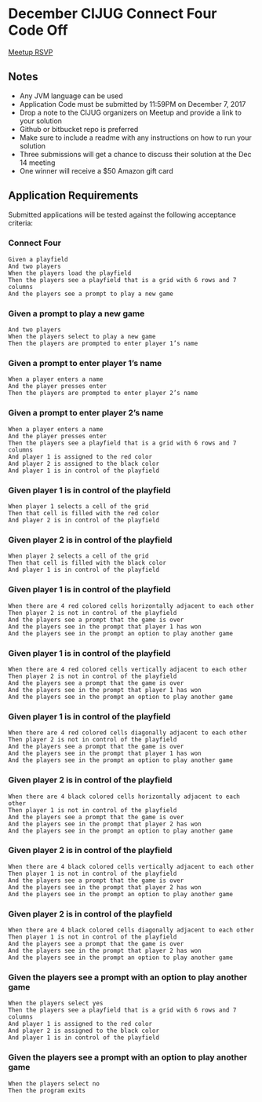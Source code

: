 # December CIJUG Connect Four Code Off
[Meetup RSVP](https://www.meetup.com/central-iowa-java-users-group/events/245203632/)

## Notes
* Any JVM language can be used
* Application Code must be submitted by 11:59PM on December 7, 2017
* Drop a note to the CIJUG organizers on Meetup and provide a link to your solution
* Github or bitbucket repo is preferred
* Make sure to include a readme with any instructions on how to run your solution
* Three submissions will get a chance to discuss their solution at the Dec 14 meeting
* One winner will receive a $50 Amazon gift card

## Application Requirements
Submitted applications will be tested against the following acceptance criteria:

### Connect Four
```
Given a playfield
And two players
When the players load the playfield
Then the players see a playfield that is a grid with 6 rows and 7 columns
And the players see a prompt to play a new game
```

### Given a prompt to play a new game
```
And two players
When the players select to play a new game
Then the players are prompted to enter player 1’s name
```

### Given a prompt to enter player 1’s name
```
When a player enters a name
And the player presses enter
Then the players are prompted to enter player 2’s name
```

### Given a prompt to enter player 2’s name
```
When a player enters a name
And the player presses enter
Then the players see a playfield that is a grid with 6 rows and 7 columns
And player 1 is assigned to the red color
And player 2 is assigned to the black color
And player 1 is in control of the playfield
```

### Given player 1 is in control of the playfield
```
When player 1 selects a cell of the grid
Then that cell is filled with the red color
And player 2 is in control of the playfield
```

### Given player 2 is in control of the playfield
```
When player 2 selects a cell of the grid
Then that cell is filled with the black color
And player 1 is in control of the playfield
```

### Given player 1 is in control of the playfield
```
When there are 4 red colored cells horizontally adjacent to each other
Then player 2 is not in control of the playfield
And the players see a prompt that the game is over
And the players see in the prompt that player 1 has won
And the players see in the prompt an option to play another game
```

### Given player 1 is in control of the playfield
```
When there are 4 red colored cells vertically adjacent to each other
Then player 2 is not in control of the playfield
And the players see a prompt that the game is over
And the players see in the prompt that player 1 has won
And the players see in the prompt an option to play another game
```

### Given player 1 is in control of the playfield
```
When there are 4 red colored cells diagonally adjacent to each other
Then player 2 is not in control of the playfield
And the players see a prompt that the game is over
And the players see in the prompt that player 1 has won
And the players see in the prompt an option to play another game
```

### Given player 2 is in control of the playfield
```
When there are 4 black colored cells horizontally adjacent to each other
Then player 1 is not in control of the playfield
And the players see a prompt that the game is over
And the players see in the prompt that player 2 has won
And the players see in the prompt an option to play another game
```

### Given player 2 is in control of the playfield
```
When there are 4 black colored cells vertically adjacent to each other
Then player 1 is not in control of the playfield
And the players see a prompt that the game is over
And the players see in the prompt that player 2 has won
And the players see in the prompt an option to play another game
```

### Given player 2 is in control of the playfield
```
When there are 4 black colored cells diagonally adjacent to each other
Then player 1 is not in control of the playfield
And the players see a prompt that the game is over
And the players see in the prompt that player 2 has won
And the players see in the prompt an option to play another game
```

### Given the players see a prompt with an option to play another game
```
When the players select yes
Then the players see a playfield that is a grid with 6 rows and 7 columns
And player 1 is assigned to the red color
And player 2 is assigned to the black color
And player 1 is in control of the playfield
```

### Given the players see a prompt with an option to play another game
```
When the players select no
Then the program exits
```
